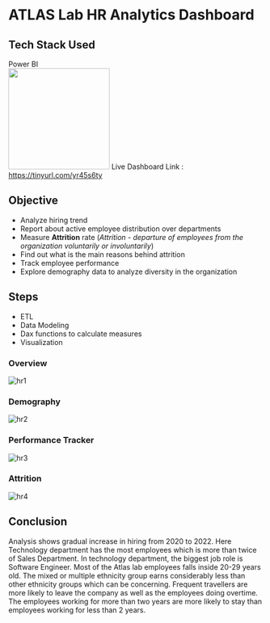 # ATLAS Lab HR Analytics Dashboard

## Tech Stack Used
Power BI <br/>
<img src="https://github.com/user-attachments/assets/ea83c633-866a-461e-a7b6-9e7975671076" width="200" height="200">
Live Dashboard Link : https://tinyurl.com/yr45s6ty

## Objective
- Analyze hiring trend
- Report about active employee distribution over departments
- Measure **Attrition** rate (*Attrition - departure of employees from the organization voluntarily or involuntarily*) 
- Find out what is the main reasons behind attrition
- Track employee performance
- Explore demography data to analyze diversity in the organization

## Steps
- ETL
- Data Modeling
- Dax functions to calculate measures
- Visualization

### Overview
![hr1](https://github.com/user-attachments/assets/be771910-1529-4fc3-9bfc-724243178fdf)


### Demography
![hr2](https://github.com/user-attachments/assets/20fa1bcf-48f6-460d-a18a-d146696a5721)


### Performance Tracker
![hr3](https://github.com/user-attachments/assets/ebafbcef-628f-4171-9eda-bb998fb53c6b)

### Attrition
![hr4](https://github.com/user-attachments/assets/8bee616d-ea0c-41cc-be30-068525a52f55)
## Conclusion
Analysis shows gradual increase in hiring from 2020 to 2022. 
Here Technology department has the most employees which is more than twice of Sales Department. In technology department, the biggest job role is Software Engineer. 
Most of the Atlas lab employees falls inside 20-29 years old. 
The mixed or multiple ethnicity group earns considerably less than other ethnicity groups which can be concerning.
Frequent travellers are more likely to leave the company as well as the employees doing overtime.
The employees working for more than two years are more likely to stay than employees working for less than 2 years.
